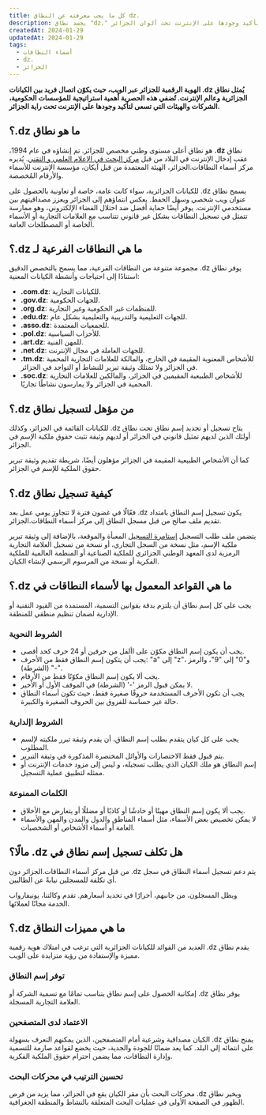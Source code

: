 ```yaml
---
title: كل ما يجب معرفته عن النطاق dz.
description: يجسد نطاق "dz." الهوية الرقمية للجزائر على الإنترنت، مما يضفي أهمية استراتيجية على المؤسسات والشركات والهيئات التي ترغب في تأكيد وجودها على الإنترنت تحت ألوان الجزائر.
createdAt: 2024-01-29
updatedAt: 2024-01-29
tags:
  - أسماء النطاقات
  - dz.
  - الجزائر
---
```


**يُمثل نطاق <bdi>.dz</bdi> الهوية الرقمية للجزائر عبر الويب، حيث يكوّن اتصال فريد بين الكيانات الجزائرية وعالم الإنترنت. تُضفي هذه الحصرية أهمية استراتيجية للمؤسسات الحكومية، الشركات والهيئات التي تسعى لتأكيد وجودها على الإنترنت تحت راية الجزائر.**

## ما هو نطاق <bdi>.dz</bdi>؟

نطاق **<bdi>.dz</bdi>** هو نطاق أعلى مستوى وطني مخصص للجزائر. تم إنشاؤه في عام 1994، عقب إدخال الإنترنت في البلاد من قبل [مركز البحث في الإعلام العلمي و التقني](https://www.cerist.dz/). يُديره مركز أسماء النطاقات.الجزائر، الهيئة المعتمدة من قبل آيكان، مؤسسة الإنترنت للأسماء والأرقام المُخصصة.

يسمح نطاق <bdi>.dz</bdi> للكيانات الجزائرية، سواء كانت عامة، خاصة أو تعاونية بالحصول على عنوان ويب شخصي وسهل الحفظ. يعكس انتماؤهم إلى الجزائر ويعزز مصداقيتهم بين مستخدمي الإنترنت. يوفر أيضًا حماية أفضل ضد احتلال الفضاء الإلكتروني، وهو ممارسة تتمثل في تسجيل النطاقات بشكل غير قانوني تتناسب مع العلامات التجارية أو الأسماء الخاصة أو المصطلحات العامة.

## ما هي النطاقات الفرعية لـ <bdi>.dz</bdi>؟

يوفر نطاق <bdi>.dz</bdi> مجموعة متنوعة من النطاقات الفرعية، مما يسمح بالتخصص الدقيق استنادًا إلى احتياجات وأنشطة الكيانات المعنية:

- **<bdi>.com.dz</bdi>**: للكيانات التجارية.
- **<bdi>.gov.dz</bdi>**: للجهات الحكومية.
- **<bdi>.org.dz</bdi>**: للمنظمات غير الحكومية وغير التجارية.
- **<bdi>.edu.dz</bdi>**: للجهات التعليمية والتدريبية والتعليمية بشكل عام.
- **<bdi>.asso.dz</bdi>**: للجمعيات المعتمدة.
- **<bdi>.pol.dz</bdi>**: للأحزاب السياسية.
- **<bdi>.art.dz</bdi>**: للمهن الفنية.
- **<bdi>.net.dz</bdi>**: للجهات العاملة في مجال الإنترنت.
- **<bdi>.tm.dz</bdi>**: للأشخاص المعنوية المقيمة في الخارج، والمالكة للعلامات التجارية المحمية في الجزائر ولا تمتلك وثيقة تبرير للنشاط أو التواجد في الجزائر.
- **<bdi>.soc.dz</bdi>**: للأشخاص الطبيعية المقيمين في الجزائر، والمالكين للعلامات التجارية المحمية في الجزائر ولا يمارسون نشاطًا تجاريًا.

## من مؤهل لتسجيل نطاق <bdi>.dz</bdi>؟

يتاح تسجيل أو تجديد إسم نطاق تحت نطاق <bdi>.dz</bdi> للكيانات القائمة في الجزائر، وكذلك أولئك الذين لديهم تمثيل قانوني في الجزائر أو لديهم وثيقة تثبت حقوق ملكية الإسم في الجزائر.

كما أن الأشخاص الطبيعية المقيمة في الجزائر مؤهلون أيضًا، شريطة تقديم وثيقة تبرير حقوق الملكية للإسم في الجزائر.

## كيفية تسجيل نطاق <bdi>.dz</bdi>؟

يكون تسجيل إسم النطاق بامتداد <bdi>.dz</bdi> فعّالًا في غضون فترة لا تتجاوز يومي عمل بعد تقديم ملف صالح من قبل مسجل النطاق إلى مركز أسماء النطاقات.الجزائر.

يتضمن ملف طلب التسجيل [إستامرة التسجيل](http://www.nic.dz/images/pdf_nic/formulaire.pdf) المعبأة والموقعة، بالإضافة إلى وثيقة تبرير ملكية الإسم، مثل نسخة من السجل التجاري، أو نسخة من تسجيل العلامة التجارية الرمزية لدى المعهد الوطني الجزائري للملكية الصناعية أو المنظمة العالمية للملكية الفكرية أو نسخة من المرسوم الرسمي لإنشاء الكيان.

## ما هي القواعد المعمول بها لأسماء النطاقات في <bdi>.dz</bdi>؟

يجب على كل إسم نطاق أن يلتزم بدقة بقوانين التسمية، المستمدة من القيود التقنية أو الإدارية لضمان تنظيم منطقي للمنطقة.

### الشروط النحوية

- يجب أن يكون إسم النطاق مكوّن على األقل من حرفين أو 24 حرف كحد أقصى.
- يجب أن يتكون إسم النطاق فقط من الأحرف: "a" إلى "z"، و"0" إلى "9"، والرمز "-" (الشرطة).
- يجب ألا يكون إسم النطاق مكوّنًا فقط من الأرقام.
- لا يمكن قبول الرمز '-' (الشرطة) في الموقف الأول أو الأخير.
- يجب أن تكون الأحرف المستخدمة حروفًا صغيرة فقط، حيث تكون أسماء النطاق حالة غير حساسة للفروق بين الحروف الصغيرة والكبيرة.

### الشروط اإلدارية

- يجب على كل كيان يتقدم بطلب إسم النطاق، أن يقدم وثيقة تبرر ملكيته لإلسم المطلوب.
- يتم قبول فقط الاختصارات والأوائل المختصرة المذكورة في وثيقة التبرير.
- إسم النطاق هو ملك الكيان الذي يطلب تسجيله، و ليس إلى مزود خدمات الإنترنت أو ممثله لتطبيق عملية التسجيل.

### الكلمات الممنوعة

- يجب ألا يكون إسم النطاق مهينًا أو خادشًا أو كاذبًا أو مضللًا أو يتعارض مع الأخلاق.
- لا يمكن تخصيص بعض الأسماء، مثل أسماء المناطق والدول والمدن والمهن والأسماء العامة أو أسماء الأشخاص أو الشخصيات.

## هل تكلف تسجيل إسم نطاق في <bdi>.dz</bdi> مالًا؟

يتم دعم تسجيل أسماء النطاق في سجل <bdi>.dz</bdi> من قبل مركز أسماء النطاقات.الجزائر دون أي تكلفة للمسجلين نيابةً عن الطالبين.

ويظل المسجلون، من جانبهم، أحرارًا في تحديد أسعارهم. تقدم وكالتنا، يونيفارواب الخدمة مجانًا لعملائها.

## ما هي مميزات النطاق <bdi>.dz</bdi>؟

يقدم نطاق <bdi>.dz</bdi> العديد من الفوائد للكيانات الجزائرية التي ترغب في امتلاك هوية رقمية مميزة والإستفادة من رؤية متزايدة على الويب.

### توفر إسم النطاق

يوفر نطاق <bdi>.dz</bdi> إمكانية الحصول على إسم نطاق يتناسب تمامًا مع تسمية الشركة أو العلامة التجارية المسجلة.

### الاعتماد لدى المتصفحين

يمنح نطاق <bdi>.dz</bdi> الكيان مصداقية وشرعية أمام المتصفحين، الذين يمكنهم التعرف بسهولة على انتمائه إلى البلد. كما يعد ضمانًا للجودة والجدية، حيث يخضع لقواعد صارمة للتسمية وإدارة النطاقات، مما يضمن احترام حقوق الملكية الفكرية.

### تحسين الترتيب في محركات البحث

ويخبر نطاق <bdi>.dz</bdi> محركات البحث بأن مقر الكيان يقع في الجزائر، مما يزيد من فرص الظهور في الصفحة الأولى في عمليات البحث المتعلقة بالنشاط والمنطقة الجغرافية.
